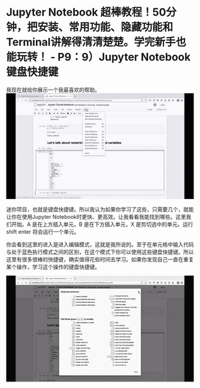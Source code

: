 # Jupyter Notebook 超棒教程！50分钟，把安装、常用功能、隐藏功能和Terminal讲解得清清楚楚。学完新手也能玩转！ - P9：9）Jupyter Notebook键盘快捷键 

我现在就给你展示一个我最喜欢的帮助。![](img/a1a718523aa1444a7444b71fe05e8fac_1.png)

迷你项目，也就是键盘快捷键。所以我认为如果你学习了这些，只需要几个，就能让你在使用Jupyter Notebook时更快、更高效。让我看看我能找到哪些。这里我们开始。A 是在上方插入单元，B 是在下方插入单元，X 是剪切选中的单元。运行 shift enter 将会运行一个单元。

你会看到这里的进入是进入编辑模式，这就是我所说的。至于在单元格中输入代码与处于蓝色执行模式之间的区别，在这个模式下你可以使用这些键盘快捷键。所以这里有很多很棒的快捷键，确实值得花些时间去学习。如果你发现自己一直在重复某个操作，学习这个操作的键盘快捷键。

![](img/a1a718523aa1444a7444b71fe05e8fac_3.png)

